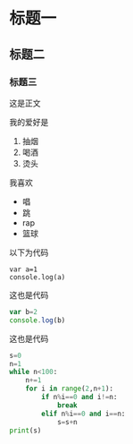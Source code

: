 # 标题一 
## 标题二
### 标题三

这是正文

我的爱好是

1. 抽烟
2. 喝酒
3. 烫头

我喜欢
* 唱
* 跳
* rap
* 篮球

以下为代码

    var a=1
    console.log(a)
    
这也是代码
```javascript
var b=2
console.log(b)
```

这也是代码
```python
s=0
n=1
while n<100:
    n+=1
    for i in range(2,n+1):
        if n%i==0 and i!=n:
            break
        elif n%i==0 and i==n:
            s=s+n
print(s)
```

